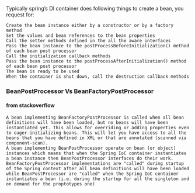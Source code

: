 Typically spring’s DI container does following things to create a bean, you request for:

    Create the bean instance either by a constructor or by a factory method
    Set the values and bean references to the bean properties
    Call the setter methods defined in the all the aware interfaces
    Pass the bean instance to the postProcessBeforeInitialization() method of each bean post processor
    Call the initialization callback methods
    Pass the bean instance to the postProcessAfterInitialization() method of each bean post processor
    The bean is ready to be used
    When the container is shut down, call the destruction callback methods
### BeanPostProcessor Vs BeanFactoryPostProcessor
#### from stackoverflow 

    A bean implementing BeanFactoryPostProcessor is called when all bean definitions will have been loaded, but no beans will have been instantiated yet. This allows for overriding or adding properties even to eager-initializing beans. This will let you have access to all the beans that you have defined in XML or that are annotated (scanned via component-scan).
    A bean implementing BeanPostProcessor operate on bean (or object) instances which means that when the Spring IoC container instantiates a bean instance then BeanPostProcessor interfaces do their work.
    BeanFactoryPostProcessor implementations are "called" during startup of the Spring context after all bean definitions will have been loaded while BeanPostProcessor are "called" when the Spring IoC container instantiates a bean (i.e. during the startup for all the singleton and on demand for the proptotypes one)
